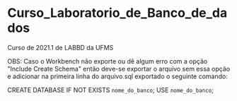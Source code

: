 # Curso_Laboratorio_de_Banco_de_dados
Curso de 2021.1 de LABBD da UFMS



OBS: Caso o Workbench não exporte ou dê algum erro com a opção "Include Create Schema" então deve-se exportar o arquivo sem essa opção e adicionar na primeira linha do arquivo.sql exportado o seguinte comando:



CREATE DATABASE IF NOT EXISTS `nome_do_banco`;
USE `nome_do_banco`;